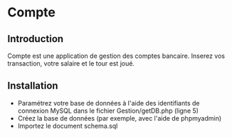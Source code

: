 # Compte

## Introduction

Compte est une application de gestion des comptes bancaire. Inserez vos transaction, votre salaire et le tour est joué.

## Installation

 * Paramétrez votre base de données à l'aide des identifiants de connexion MySQL dans le fichier Gestion/getDB.php (ligne 5)
 * Créez la base de données (par exemple, avec l'aide de phpmyadmin)
 * Importez le document schema.sql